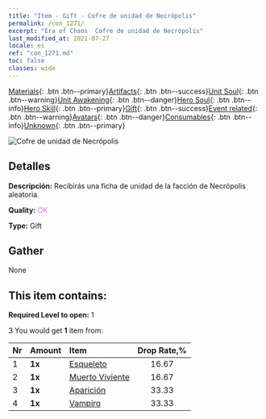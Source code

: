 ```yaml
---
title: "Item - Gift - Cofre de unidad de Necrópolis"
permalink: /con_1271/
excerpt: "Era of Chaos  Cofre de unidad de Necrópolis"
last_modified_at: 2021-07-27
locale: es
ref: "con_1271.md"
toc: false
classes: wide
---
```

 [Materials](/ItemsES/){: .btn .btn--primary}[Artifacts](/ItemsES/Artifacts/){: .btn .btn--success}[Unit Soul](/ItemsES/UnitSoul/){: .btn .btn--warning}[Unit Awakening](/ItemsES/UnitAwakening/){: .btn .btn--danger}[Hero Soul](/ItemsES/HeroSoul/){: .btn .btn--info}[Hero Skill](/ItemsES/HeroSkill/){: .btn .btn--primary}[Gift](/ItemsES/Gift/){: .btn .btn--success}[Event related](/ItemsES/Events/){: .btn .btn--warning}[Avatars](/ItemsES/Avatars/){: .btn .btn--danger}[Consumables](/ItemsES/Consumables/){: .btn .btn--info}[Unknown](/ItemsES/Unknown/){: .btn .btn--primary}

 ![Cofre de unidad de Necrópolis](/images/t/i_904003.png)

## Detalles
 **Descripción:** Recibirás una ficha de unidad de la facción de Necrópolis aleatoria.

 **Quality:** <span style="color: #DA70D6">OK</span>

 **Type:** Gift

## Gather

  None

## This item contains:

 **Required Level to open:** 1

 3 You would get **1** item  from:

  | Nr | Amount |     Item    | Drop Rate,% |
  |:---|:-------|:------------|:---------:|
  | 1 |  **1x** | [Esqueleto](/ItemsES/unt_208/) | 16.67 | 
  | 2 |  **1x** | [Muerto Viviente](/ItemsES/unt_209/) | 16.67 | 
  | 3 |  **1x** | [Aparición](/ItemsES/unt_210/) | 33.33 | 
  | 4 |  **1x** | [Vampiro](/ItemsES/unt_211/) | 33.33 | 
